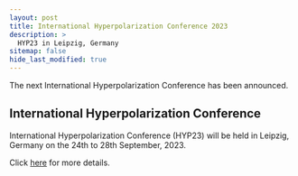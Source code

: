 ```yaml
---
layout: post
title: International Hyperpolarization Conference 2023
description: >
  HYP23 in Leipzig, Germany
sitemap: false
hide_last_modified: true
---
```


The next International Hyperpolarization Conference has been announced.

## International Hyperpolarization Conference

International Hyperpolarization Conference (HYP23) will be held in Leipzig, Germany on the 24th to 28th September, 2023.

Click [here](https://www.hyp23.org/ ) for more details.



